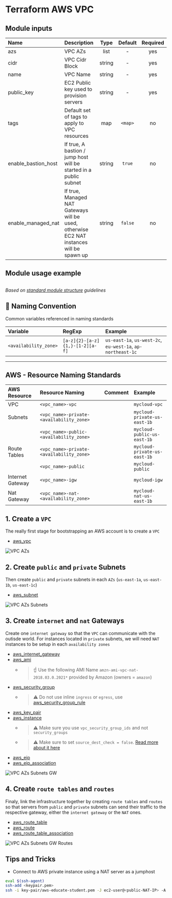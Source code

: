 # Terraform AWS VPC

## Module inputs

| Name                | Description                                                                              |  Type  | Default | Required |
| :------------------ | :--------------------------------------------------------------------------------------- | :----: | :-----: | :------: |
| azs                 | VPC AZs                                                                                  |  list  |    -    |   yes    |
| cidr                | VPC Cidr Block                                                                           | string |    -    |   yes    |
| name                | VPC Name                                                                                 | string |    -    |   yes    |
| public_key          | EC2 Public key used to provision servers                                                 | string |    -    |   yes    |
| tags                | Default set of tags to apply to VPC resources                                            |  map   | `<map>` |    no    |
| enable_bastion_host | If true, A bastion / jump host will be started in a public subnet                        | string | `true`  |    no    |
| enable_managed_nat  | If true, Managed NAT Gateways will be used, otherwise EC2 NAT instances will be spawn up | string | `false` |    no    |


## Module usage example

```hcl

```

*Based on [standard module structure](https://www.terraform.io/docs/modules/create#standard-module-structure) guidelines*

## :triangular_ruler: Naming Convention

Common variables referenced in naming standards

| Variable              | RegExp                          | Example                                                     |
| :-------------------- | :------------------------------ | :---------------------------------------------------------- |
| `<availability_zone>` | `[a-z]{2}-[a-z]{1,}-[1-2][a-f]` | `us-east-1a`, `us-west-2c`, `eu-west-1a`, `ap-northeast-1c` |

---

## AWS - Resource Naming Standards

| AWS Resource     | Resource Naming                          | Comment | Example                      |
| :--------------- | :--------------------------------------- | :------ | :--------------------------- |
| VPC              | `<vpc_name>-vpc`                         |         | `mycloud-vpc`                |
| Subnets          | `<vpc_name>-private-<availability_zone>` |         | `mycloud-private-us-east-1b` |
|                  | `<vpc_name>-public-<availability_zone>`  |         | `mycloud-public-us-east-1b`  |
| Route Tables     | `<vpc_name>-private-<availability_zone>` |         | `mycloud-private-us-east-1b` |
|                  | `<vpc_name>-public`                      |         | `mycloud-public`             |
| Internet Gateway | `<vpc_name>-igw`                         |         | `mycloud-igw`                |
| Nat Gateway      | `<vpc_name>-nat-<availability_zone>`     |         | `mycloud-nat-us-east-1b`     |


## 1. Create a `VPC`

The really first stage for bootstrapping an AWS account is to create a `VPC`

* [aws_vpc](https://registry.terraform.io/providers/hashicorp/aws/latest/docs/resources/vpc)

![VPC AZs](./docs/2-vpc-azs.png)

## 2. Create `public` and `private` Subnets

Then create `public` and `private` subnets in each `AZs` (`us-east-1a`, `us-east-1b`, `us-east-1c`)

* [aws_subnet](https://registry.terraform.io/providers/hashicorp/aws/latest/docs/resources/subnet)

![VPC AZs Subnets](./docs/3-vpc-azs-subnets.png)

## 3. Create `internet` and `nat` Gateways

Create one `internet gateway` so that the `VPC` can communicate with the outisde world. For instances located in `private` subnets, we will need `NAT` instances to be setup in each `availability zones`

* [aws_internet_gateway](https://registry.terraform.io/providers/hashicorp/aws/latest/docs/resources/internet_gateway)
* [aws_ami](https://www.terraform.io/docs/providers/aws/d/ami)
    * > :point_up: Use the following AMI Name `amzn-ami-vpc-nat-2018.03.0.2021*` provided by Amazon (owners = `amazon`)
* [aws_security_group](https://registry.terraform.io/providers/hashicorp/aws/latest/docs/resources/security_group)
    * > :warning: Do not use inline `ingress` or `egress`, use [aws_security_group_rule](https://registry.terraform.io/providers/hashicorp/aws/latest/docs/resources/security_group_rule)
* [aws_key_pair](https://registry.terraform.io/providers/hashicorp/aws/latest/docs/resources/key_pair)
* [aws_instance](https://registry.terraform.io/providers/hashicorp/aws/latest/docs/resources/instance)
    * > :warning: Make sure you use `vpc_security_group_ids` and not `security_groups`
    * > :warning: Make sure to set `source_dest_check = false`. [Read more about it here](https://docs.aws.amazon.com/fr_fr/vpc/latest/userguide/VPC_NAT_Instance#EIP_Disable_SrcDestCheck)
* [aws_eip](https://registry.terraform.io/providers/hashicorp/aws/latest/docs/resources/eip)
* [aws_eip_association](https://registry.terraform.io/providers/hashicorp/aws/latest/docs/resources/eip_association)

![VPC AZs Subnets GW](./docs/4-vpc-azs-subnets-gw.png)

## 4. Create `route tables` and `routes`

Finaly, link the infrastructure together by creating `route tables` and `routes` so that servers from `public` and `private` subnets can send their traffic to the respective gateway, either the `internet gateway` or the `NAT` ones.

* [aws_route_table](https://registry.terraform.io/providers/hashicorp/aws/latest/docs/resources/route_table)
* [aws_route](https://registry.terraform.io/providers/hashicorp/aws/latest/docs/resources/route)
* [aws_route_table_association](https://registry.terraform.io/providers/hashicorp/aws/latest/docs/resources/route_table_association)

![VPC AZs Subnets GW Routes](./docs/5-vpc-azs-subnets-gw-routing.png)

## Tips and Tricks

* Connect to AWS private instance using a NAT server as a jumphost

```sh
eval $(ssh-agent)
ssh-add <keypair.pem>
ssh -i key-pair/aws-educate-student.pem -J ec2-user@<public-NAT-IP> -A ec2-user@<private-EC2-IP>
```
